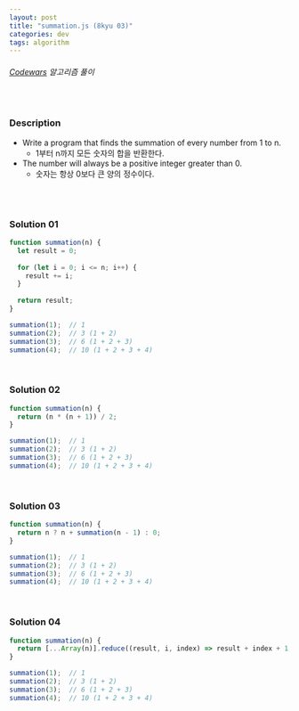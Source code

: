 ```yaml
---
layout: post
title: "summation.js (8kyu 03)"
categories: dev
tags: algorithm
---
```


###### [Codewars](https://www.codewars.com) 알고리즘 풀이

<br>

### Description

- Write a program that finds the summation of every number from 1 to n.
  - 1부터 n까지 모든 숫자의 합을 반환한다.
- The number will always be a positive integer greater than 0.
  - 숫자는 항상 0보다 큰 양의 정수이다.

<br>

<br>

### Solution 01

```js
function summation(n) {
  let result = 0;
  
  for (let i = 0; i <= n; i++) {
    result += i;
  }
  
  return result;
}

summation(1);  // 1
summation(2);  // 3 (1 + 2)
summation(3);  // 6 (1 + 2 + 3)
summation(4);  // 10 (1 + 2 + 3 + 4)
```

<br>

### Solution 02

```js
function summation(n) {
  return (n * (n + 1)) / 2;
}

summation(1);  // 1
summation(2);  // 3 (1 + 2)
summation(3);  // 6 (1 + 2 + 3)
summation(4);  // 10 (1 + 2 + 3 + 4)
```

<br>

### Solution 03

```js
function summation(n) {
  return n ? n + summation(n - 1) : 0;
}

summation(1);  // 1
summation(2);  // 3 (1 + 2)
summation(3);  // 6 (1 + 2 + 3)
summation(4);  // 10 (1 + 2 + 3 + 4)
```

<br>

### Solution 04

```js
function summation(n) {
  return [...Array(n)].reduce((result, i, index) => result + index + 1, 0);
}

summation(1);  // 1
summation(2);  // 3 (1 + 2)
summation(3);  // 6 (1 + 2 + 3)
summation(4);  // 10 (1 + 2 + 3 + 4)
```

<br>

<br>